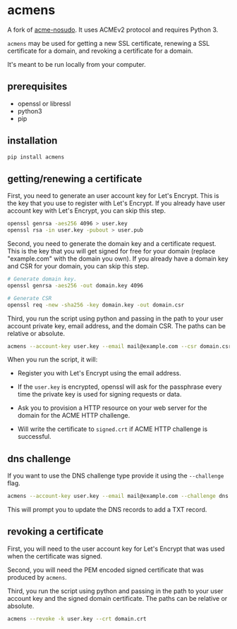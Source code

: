 # acmens

A fork of [acme-nosudo][]. It uses ACMEv2 protocol and requires Python 3.

[acme-nosudo]: https://github.com/diafygi/acme-nosudo

`acmens` may be used for getting a new SSL certificate, renewing a SSL
certificate for a domain, and revoking a certificate for a domain.

It's meant to be run locally from your computer.

## prerequisites

* openssl or libressl
* python3
* pip

## installation

```sh
pip install acmens
```

## getting/renewing a certificate

First, you need to generate an user account key for Let's Encrypt.
This is the key that you use to register with Let's Encrypt. If you
already have user account key with Let's Encrypt, you can skip this
step.

```sh
openssl genrsa -aes256 4096 > user.key
openssl rsa -in user.key -pubout > user.pub
```

Second, you need to generate the domain key and a certificate request.
This is the key that you will get signed for free for your domain (replace
"example.com" with the domain you own). If you already have a domain key
and CSR for your domain, you can skip this step.

```sh
# Generate domain key.
openssl genrsa -aes256 -out domain.key 4096

# Generate CSR
openssl req -new -sha256 -key domain.key -out domain.csr
```

Third, you run the script using python and passing in the path to your user
account private key, email address, and the domain CSR. The paths can be
relative or absolute.

```sh
acmens --account-key user.key --email mail@example.com --csr domain.csr > signed.crt
```

When you run the script, it will:

 - Register you with Let's Encrypt using the email address.

 - If the `user.key` is encrypted, openssl will ask for the passphrase every time
   the private key is used for signing requests or data.

 - Ask you to provision a HTTP resource on your web server for the domain for
   the ACME HTTP challenge.

 - Will write the certificate to `signed.crt` if ACME HTTP challenge is
   successful.

## dns challenge

If you want to use the DNS challenge type provide it using the `--challenge` flag.

```sh
acmens --account-key user.key --email mail@example.com --challenge dns --csr domain.csr > signed.crt
```

This will prompt you to update the DNS records to add a TXT record.

## revoking a certificate

First, you will need to the user account key for Let's Encrypt that was used
when the certificate was signed.

Second, you will need the PEM encoded signed certificate that was produced by
`acmens`.

Third, you run the script using python and passing in the path to your user
account key and the signed domain certificate. The paths can be relative or
absolute.

```sh
acmens --revoke -k user.key --crt domain.crt
```
